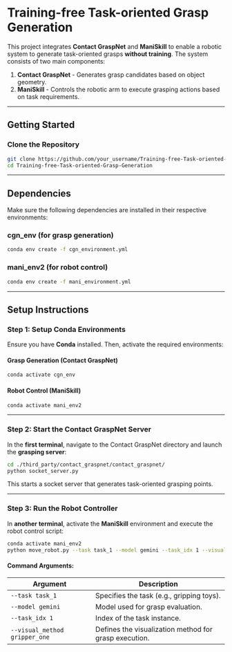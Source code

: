 # Training-free Task-oriented Grasp Generation

This project integrates **Contact GraspNet** and **ManiSkill** to enable a robotic system to generate task-oriented grasps **without training**. The system consists of two main components:

1. **Contact GraspNet** - Generates grasp candidates based on object geometry.
2. **ManiSkill** - Controls the robotic arm to execute grasping actions based on task requirements.

---

## Getting Started

### Clone the Repository
```bash
git clone https://github.com/your_username/Training-free-Task-oriented-Grasp-Generation.git
cd Training-free-Task-oriented-Grasp-Generation
```
---

##  Dependencies
Make sure the following dependencies are installed in their respective environments:

### cgn_env (for grasp generation)
```bash
conda env create -f cgn_environment.yml
```

### mani_env2 (for robot control)
```bash
conda env create -f mani_environment.yml
```
---

## Setup Instructions

### Step 1: Setup Conda Environments
Ensure you have **Conda** installed. Then, activate the required environments:

#### Grasp Generation (Contact GraspNet)
```bash
conda activate cgn_env
```

#### Robot Control (ManiSkill)
```bash
conda activate mani_env2
```

---

### Step 2: Start the Contact GraspNet Server
In the **first terminal**, navigate to the Contact GraspNet directory and launch the **grasping server**:

```bash
cd ./third_party/contact_graspnet/contact_graspnet/
python socket_server.py
```
This starts a socket server that generates task-oriented grasping points.

---

### Step 3: Run the Robot Controller
In **another terminal**, activate the **ManiSkill** environment and execute the robot control script:

```bash
conda activate mani_env2
python move_robot.py --task task_1 --model gemini --task_idx 1 --visual_method gripper_one
```

#### Command Arguments:
| Argument | Description |
|----------|------------|
| `--task task_1` | Specifies the task (e.g., gripping toys). |
| `--model gemini` | Model used for grasp evaluation. |
| `--task_idx 1` | Index of the task instance. |
| `--visual_method gripper_one` | Defines the visualization method for grasp execution. |





